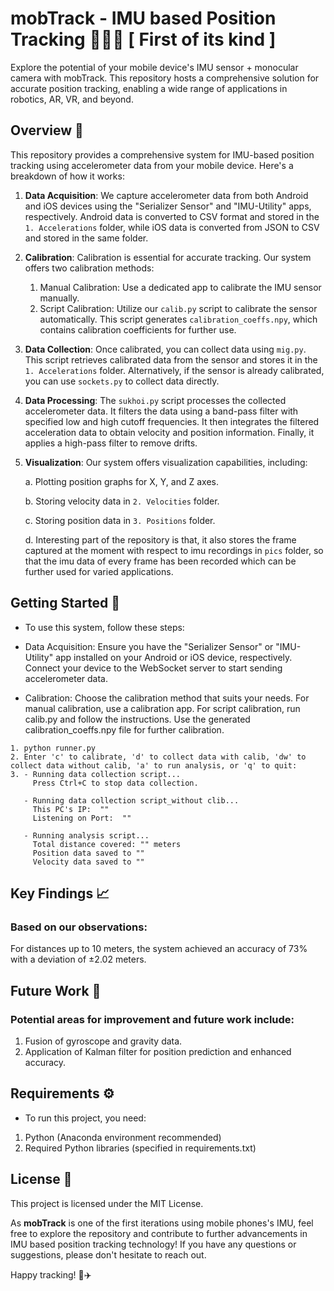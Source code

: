# mobTrack - IMU based Position Tracking 🤳🏻🛜 [ First of its kind ]

Explore the potential of your mobile device's IMU sensor + monocular camera with mobTrack. This repository hosts a comprehensive solution for accurate position tracking, enabling a wide range of applications in robotics, AR, VR, and beyond.

## Overview 📝

This repository provides a comprehensive system for IMU-based position tracking using accelerometer data from your mobile device. Here's a breakdown of how it works:

1. **Data Acquisition**: We capture accelerometer data from both Android and iOS devices using the "Serializer Sensor" and "IMU-Utility" apps, respectively. Android data is converted to CSV format and stored in the `1. Accelerations` folder, while iOS data is converted from JSON to CSV and stored in the same folder.

2. **Calibration**: Calibration is essential for accurate tracking. Our system offers two calibration methods:
   1. Manual Calibration: Use a dedicated app to calibrate the IMU sensor manually.
   2. Script Calibration: Utilize our `calib.py` script to calibrate the sensor automatically. This script generates `calibration_coeffs.npy`, which contains calibration coefficients for further use.

3. **Data Collection**: Once calibrated, you can collect data using `mig.py`. This script retrieves calibrated data from the sensor and stores it in the `1. Accelerations` folder. Alternatively, if the sensor is already calibrated, you can use `sockets.py` to collect data directly.

4. **Data Processing**: The `sukhoi.py` script processes the collected accelerometer data. It filters the data using a band-pass filter with specified low and high cutoff frequencies. It then integrates the filtered acceleration data to obtain velocity and position information. Finally, it applies a high-pass filter to remove drifts.

5. **Visualization**: Our system offers visualization capabilities, including:

   a. Plotting position graphs for X, Y, and Z axes.
   
   b. Storing velocity data in `2. Velocities` folder.
   
   c. Storing position data in `3. Positions` folder.
   
   d. Interesting part of the repository is that, it also stores the frame captured at the moment with respect to imu recordings in `pics` folder, so that the imu data of every frame has been recorded which can be further used for varied applications.
   
## Getting Started 🚀

- To use this system, follow these steps:

- Data Acquisition: Ensure you have the "Serializer Sensor" or "IMU-Utility" app installed on your Android or iOS device, respectively. Connect your device to the WebSocket server to start sending accelerometer data.

- Calibration: Choose the calibration method that suits your needs. For manual calibration, use a calibration app. For script calibration, run calib.py and follow the instructions. Use the generated calibration_coeffs.npy file for further calibration.

```shell
1. python runner.py
2. Enter 'c' to calibrate, 'd' to collect data with calib, 'dw' to collect data without calib, 'a' to run analysis, or 'q' to quit:
3. - Running data collection script...
     Press Ctrl+C to stop data collection.

   - Running data collection script_without clib...
     This PC's IP:  ""
     Listening on Port:  ""

   - Running analysis script...
     Total distance covered: "" meters
     Position data saved to ""
     Velocity data saved to ""

```
## Key Findings 📈

### Based on our observations:

For distances up to 10 meters, the system achieved an accuracy of 73% with a deviation of ±2.02 meters.

## Future Work 🧭

### Potential areas for improvement and future work include:

1. Fusion of gyroscope and gravity data.
2. Application of Kalman filter for position prediction and enhanced accuracy.

## Requirements ⚙️ 

- To run this project, you need:

1. Python (Anaconda environment recommended)
2. Required Python libraries (specified in requirements.txt)
   
## License 📃
This project is licensed under the MIT License.

As **mobTrack** is one of the first iterations using mobile phones's IMU, feel free to explore the repository and contribute to further advancements in IMU based position tracking technology! If you have any questions or suggestions, please don't hesitate to reach out.

Happy tracking! 🧭✈️
